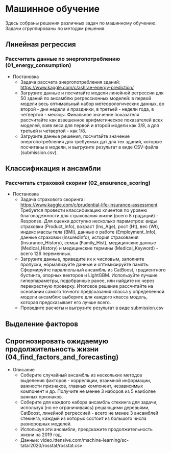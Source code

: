 # Машинное обучение
Здесь собраны решения различных задач по машинному обучению. Задачи сгруппированы по методам решения.
## Линейная регрессия 
### Рассчитать данные по энергопотреблению (01_energy_consumption)
* Постановка
  * Задача рассчета энергопотребления зданий: https://www.kaggle.com/c/ashrae-energy-prediction/
  * Загрузите данные и посчитайте модели линейной регрессии для 50 зданий по ансамблю регрессионных моделей: в первой модели весь оптимальный набор метеорологических данных, во второй - дни недели и праздники, в третьей - недели года, в четвертой - месяцы. Финальное значение показателя рассчитайте как взвешенное арифметическое показателей всех моделей, взяв веса для первой и второй модели как 3/8, а для третьей и четвертой - как 1/8.
  * Загрузите данные решения, посчитайте значение энергопотребления для требуемых дат для тех зданий, которые посчитаны в модели, и выгрузите результат в виде CSV-файла (submission.csv).
## Классификация и ансамбли
### Рассчитать страховой скоринг (02_ensurence_scoring)
* Постановка
  * Задача страхового скоринга: https://www.kaggle.com/c/prudential-life-insurance-assessment
Требуется провести классификацию клиентов по уровню благонадежности для страхования жизни (всего 8 градаций) - Response. Для оценки доступно несколько параметров: виды страховки (Product_Info), возраст (Ins_Age), рост (Ht), вес (Wt), индекс массы тела (BMI), данные о работе (Employment_Info), данные страховки (InsuredInfo), история страхования (Insurance_History), семья (Family_Hist), медицинские данные (Medical_History) и медицинские термины (Medical_Keyword) - всего 126 переменных.
  * Загрузите данные, приведите их к числовым, заполните пропуски, нормализуйте данные и оптимизируйте память.
Сформируйте параллельный ансамбль из CatBoost, градиентного бустинга, опорных векторов и LightGBM. Используйте лучшие гиперпараметры, подобранные ранее, или найдите их через перекрестную проверку. Итоговое решение рассчитайте на основании самого точного предсказания класса у определенной модели ансамбля: выберите для каждого класса модель, которая предсказывает его лучше всего.
  * Проведите расчеты и выгрузите результат в виде submission.csv 
## Выделение факторов
## Спрогнозировать ожидаемую продолжительность жизни (04_find_factors_and_forecasting)

* Описание
  * Соберите случайный ансамбль из нескольких методов выделения факторов - корреляции, взаимной информации, важности признаков, главных компонент, независимых компонент и др. Получите не менее 3 наборов из 5 наиболее важных признаков.
  * Соберите для каждого набора ансамбль стекинга для задачи, используя (но не ограничиваясь) решающими деревьями, CatBoost, линейной регрессией - всего не менее 3 ансамблей стекинга, каждый из которых состоит из большого числа разнородных моделей.
  * Используя эти ансамбли, предскажите продолжительность жизни на 2019 год.
  * Данные: video.ittensive.com/machine-learning/sc-tatar2020/rosstat/rosstat.csv
